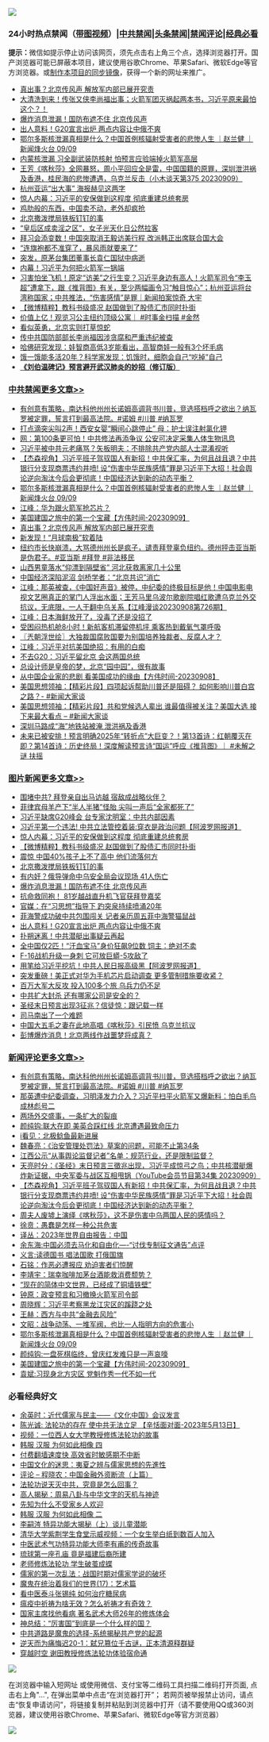 ![](https://raw.githubusercontent.com/jsvpn/jsproxy/dev/64photo/fqnews-qr.jpg)

<div id="tt">
<h3>24小时热点禁闻（<a href="https://391091.xyz" target="_blank">带图视频</a>）|<a href="#%E4%B8%AD%E5%85%B1%E7%A6%81%E9%97%BB%E6%9B%B4%E5%A4%9A%E6%96%87%E7%AB%A0">中共禁闻</a>|<a href="#%E5%9B%BE%E7%89%87%E6%96%B0%E9%97%BB%E6%9B%B4%E5%A4%9A%E6%96%87%E7%AB%A0">头条禁闻</a>|<a href="#%E6%96%B0%E9%97%BB%E8%AF%84%E8%AE%BA%E6%9B%B4%E5%A4%9A%E6%96%87%E7%AB%A0">禁闻评论|<a href="#%E5%BF%85%E7%9C%8B%E7%BB%8F%E5%85%B8%E5%A5%BD%E6%96%87">经典必看</a></h3>
<div><b>提示：</b>微信如提示停止访问该网页，须先点击右上角三个点，选择浏览器打开。国产浏览器可能已屏蔽本项目，建议使用谷歌Chrome、苹果Safari、微软Edge等官方浏览器。或<a href="%E5%88%B6%E4%BD%9Cgit%E7%A6%81%E9%97%BB%E9%95%9C%E5%83%8F.md">制作本项目的同步镜像</a>，获得一个新的网址来推广。</div>
<ul>

<li><a href="/cbnews/20230910/1931619.md">真出事？北京传风声 解放军内部已展开究责</a></li>
<li><a href="/sohnews/20230910/1931577.md">大清洗到来！传张又侠李尚福出事；火箭军团灭祸起两本书，习近平原来最怕这个？！</a></li>
<li><a href="/topimagenews/20230910/1931636.md">爆炸消息泄漏！国防布遮不住 北京传风声</a></li>
<li><a href="/topimagenews/20230910/1931590.md">出人意料！G20宣言出炉 两点内容让中俄不爽</a></li>
<li><a href="/comments/20230910/1931626.md">鄂尔多斯核泄漏真相是什么？中国首例核辐射受害者的悲惨人生 ｜赵兰健 ｜新闻烽火台 09/09</a></li>
<li><a href="/ccpdope/20230910/1931574.md">内蒙核泄漏 习全副武装防核射 怕预言应验端掉火箭军高层</a></li>
<li><a href="/sohnews/20230909/1931552.md">王芳《喀秋莎》全网暴怒，周小平回应全是雷，中国国籍的原罪，深圳泄洪祸及香港，桂民海的悲惨遭遇，乌克兰反击（小木谈天第375 20230909）</a></li>
<li><a href="/sports/20230910/1931595.md">杭州亚运“出大事” 海报赫见这两字</a></li>
<li><a href="/topimagenews/20230910/1931781.md">惊人内幕：习近平的安保做到这程度 彻底重建总统套房</a></li>
<li><a href="/cnnews/20230910/1931597.md">鸡肋般的东西，中国卖不动，老外却疯抢</a></li>
<li><a href="/topimagenews/20230910/1931638.md">北京撒泼搅局铁板钉钉的事</a></li>
<li><a href="/cnnews/20230910/1931741.md">“皇后区成卖淫之区”，女子光天化日公然拉客</a></li>
<li><a href="/comments/20230909/1931556.md">拜习会添变数！中国突取消王毅访美行程 改派韩正出席联合国大会</a></li>
<li><a href="/cnnews/20230910/1931667.md">“连旗袍都不准穿了，暴风雨就要来了”</a></li>
<li><a href="/cnnews/20230910/1931596.md">突发，原茅台集团董事长袁仁国狱中病逝</a></li>
<li><a href="/ccpdope/20230910/1931623.md">内幕！习近平为何把火箭军一锅端</a></li>
<li><a href="/sohnews/20230910/1931771.md">习害怕坐飞机！原定“访美”之行生变？习近平身边有高人！火箭军司令“李玉超”遭拿下，跟《推背图》有关，至少两幅画令习“触目惊心”；杭州亚运将台湾称国家；中共推法，“伤害感情”是罪｜新闻拍案惊奇 大宇</a></li>
<li><a href="/topimagenews/20230910/1931717.md">【微博精粹】教科书级盛况 赵国做到了股债汇市同时扑街</a></li>
<li><a href="/sohnews/20230909/1931530.md">价值上亿！观览习公主纽约顶级公寓｜ #时事金扫描 #金然</a></li>
<li><a href="/cnnews/20230910/1931598.md">看似英勇，北京实则打草惊蛇</a></li>
<li><a href="/cnnews/20230910/1931776.md">传中共国防部部长李尚福因涉贪腐和严重违纪被查</a></li>
<li><a href="/lifebaike/20230910/1931653.md">哈佛研究发现：娃智商高低3岁能看出，高智商娃一般有3个坏毛病</a></li>
<li><a href="/health/20230910/1931665.md">饿一饿能多活20年？科学家发现：饥饿时，细胞会自己“吃掉”自己</a></li>
<li><b><a href="/comments/20200207/1272816.md" target="_blank">《刘伯温碑记》预言避开武汉肺炎的妙招（修订版）</a></b></li>
</ul>
</div>

<div class="catlist">
<h3><a href="/cbnews/" target="_blank">中共禁闻</a><span><a href="/cbnews/" target="_blank" rel="nofollow">更多文章>></a></span></h3>
<ul>
<li><a href="/comments/20230910/1931835.md" target="_blank">有创意有策略，南达科他州州长诺姆高调背书川普，竞选搭档呼之欲出？纳瓦罗被定罪，誓言打到最高法院。#诺姆 #川普 #纳瓦罗</a></li>
<li><a href="/cbnews/20230910/1931769.md" target="_blank">打点滴突尖叫2声！西安女婴“瞬间心跳停止” 母：护士误注射氯化钾</a></li>
<li><a href="/cbnews/20230910/1931709.md" target="_blank">网：第100条更可怕！中共修法再添争议 公安可决定采集人体生物讯息</a></li>
<li><a href="/cbnews/20230910/1931708.md" target="_blank">习近平被中共元老痛骂？矢板明夫：不排除共产党内部人士混淆视听</a></li>
<li><a href="/comments/20230910/1931704.md" target="_blank">【杰森视角】习近平班子驾驭国人有新招！中共保汇率，为何且战且退？中共银行分支现商票违约井喷! 设“伤害中华民族感情”罪是习近平下大招！社会舆论逆向淘汰今后会更彻底！中国经济达到新的动态平衡？</a></li>
<li><a href="/comments/20230910/1931626.md" target="_blank">鄂尔多斯核泄漏真相是什么？中国首例核辐射受害者的悲惨人生 ｜赵兰健 ｜新闻烽火台 09/09</a></li>
<li><a href="/cbnews/20230910/1931625.md" target="_blank">江峰：华为跟火箭军抢芯片？</a></li>
<li><a href="/comments/20230910/1931620.md" target="_blank">美国建国之旅中的第一个宝藏【方伟时间-20230909】</a></li>
<li><a href="/cbnews/20230910/1931619.md" target="_blank">真出事？北京传风声 解放军内部已展开究责</a></li>
<li><a href="/comments/20230910/1931570.md" target="_blank">新发现！“月球南极”软着陆</a></li>
<li><a href="/comments/20230909/1931512.md" target="_blank">纽约市长快崩溃，大骂德州州长是疯子，谴责拜登辜负纽约。德州抨击亚当斯是伪君子。#亚当斯 #拜登 #非法移民</a></li>
<li><a href="/cbnews/20230909/1931434.md" target="_blank">山西男童落水“仰漂到隔壁省” 河北获救离家几十公里</a></li>
<li><a href="/cbnews/20230909/1931413.md" target="_blank">中国经济深陷泥沼 剑桥学者：“北京共识”消亡</a></li>
<li><a href="/cbnews/20230909/1931412.md" target="_blank">江峰：那英被查，《中国好声音》被停，中纪委的终极目标是他！中国电影电视文艺圈真正的掌门人浮出水面；王芳马里乌波尔歌剧院唱红歌遭乌克兰外交抗议，无底限，一人干翻中乌关系【江峰漫谈20230908第726期】</a></li>
<li><a href="/cbnews/20230909/1931397.md" target="_blank">江峰：日本海鲜放开了，没毒了还是没招了</a></li>
<li><a href="/cbnews/20230909/1931365.md" target="_blank">受困闷热机舱8小时！新航客机滞留停机坪 乘客热到戴氧气罩呼吸</a></li>
<li><a href="/cbnews/20230909/1931360.md" target="_blank">〖兲朝浮世绘〗大独裁国腐败国要为别国培养独裁者、反腐人才？</a></li>
<li><a href="/cbnews/20230909/1931341.md" target="_blank">江峰：习近平对抗美国绝招：有用的白痴</a></li>
<li><a href="/cbnews/20230909/1931316.md" target="_blank">不去G20：习近平留北京 会这两国总统</a></li>
<li><a href="/cbnews/20230909/1931303.md" target="_blank">总设计师是皇帝的梦，北京“园中园”，很有故事</a></li>
<li><a href="/comments/20230909/1931264.md" target="_blank">从中国企业家的悲剧 看美国成功的缘由【方伟时间-20230908】</a></li>
<li><a href="/cbnews/20230909/1931202.md" target="_blank">美国思想领袖：【精彩片段】四项起诉帮助川普还是阻碍？ 如何影响川普白宫之路？- #新闻大家谈</a></li>
<li><a href="/cbnews/20230909/1931201.md" target="_blank">美国思想领袖：【精彩片段】共和党候选人辈出 谁最值得被关注？美国大选 接下来最大看点 &#8211; #新闻大家谈</a></li>
<li><a href="/cbnews/20230909/1931159.md" target="_blank">深圳马路成“海”地铁站被淹 泄洪祸及香港</a></li>
<li><a href="/comments/20230908/1931065.md" target="_blank">未来已被安排！预言明确2025年“转折点”大巨变？！第13首诗：红朝覆灭在即？第14首诗：历史终局！深度解读预言诗“国运”呼应《推背图》｜ #未解之谜 扶摇</a></li>

</ul>
</div>
<div class="catlist">
<h3><a href="/topimagenews/" target="_blank">图片新闻</a><span><a href="/topimagenews/" target="_blank" rel="nofollow">更多文章>></a></span></h3>
<ul>
<li><a href="/topimagenews/20230910/1931817.md" target="_blank">围堵中共? 拜登亲自出马访越 宿敌成战略伙伴？</a></li>
<li><a href="/topimagenews/20230910/1931793.md" target="_blank">菲律宾母羊产下“半人半猪”怪胎 尖叫一声后“全家都死了”</a></li>
<li><a href="/topimagenews/20230910/1931792.md" target="_blank">习近平缺席G20峰会 台专家沈明室：中共内部因素</a></li>
<li><a href="/topimagenews/20230910/1931791.md" target="_blank">习近平第一个违法! 中共立法管控着装:穿衣是政治问题【阿波罗网报道】</a></li>
<li><a href="/topimagenews/20230910/1931781.md" target="_blank">惊人内幕：习近平的安保做到这程度 彻底重建总统套房</a></li>
<li><a href="/topimagenews/20230910/1931717.md" target="_blank">【微博精粹】教科书级盛况 赵国做到了股债汇市同时扑街</a></li>
<li><a href="/topimagenews/20230910/1931707.md" target="_blank">震惊 中国40%孩子上不了高中 他们流落何方</a></li>
<li><a href="/topimagenews/20230910/1931638.md" target="_blank">北京撒泼搅局铁板钉钉的事</a></li>
<li><a href="/topimagenews/20230910/1931637.md" target="_blank">有内奸？俄导弹命中乌安全局会议现场 41人伤亡</a></li>
<li><a href="/topimagenews/20230910/1931636.md" target="_blank">爆炸消息泄漏！国防布遮不住 北京传风声</a></li>
<li><a href="/topimagenews/20230910/1931611.md" target="_blank">抗命救同袍！ 81岁越战直升机飞官获拜登嘉奖</a></li>
<li><a href="/topimagenews/20230910/1931606.md" target="_blank">官媒：在“习思想”指导下 趵突泉持续喷涌20年</a></li>
<li><a href="/topimagenews/20230910/1931605.md" target="_blank">菲海警成功破中共包围闯关 记者亲历周五菲中海警猫鼠战</a></li>
<li><a href="/topimagenews/20230910/1931590.md" target="_blank">出人意料！G20宣言出炉 两点内容让中俄不爽</a></li>
<li><a href="/topimagenews/20230910/1931589.md" target="_blank">扑朔迷离！中共潜艇出事疑云再起</a></li>
<li><a href="/topimagenews/20230909/1931494.md" target="_blank">全中国仅2匹！“汗血宝马”身价狂飙9位数 饲主：绝对不卖</a></li>
<li><a href="/topimagenews/20230909/1931474.md" target="_blank">F-16战机升级一身刺 它可放巨蟒-5攻敌了</a></li>
<li><a href="/topimagenews/20230909/1931473.md" target="_blank">用笔给习近平挖坑！中共人民日报高级黑【阿波罗网报道】</a></li>
<li><a href="/topimagenews/20230909/1931327.md" target="_blank">突发重磅！美正式对华为手机芯片启动调查 更多管制措施要收紧？</a></li>
<li><a href="/topimagenews/20230909/1931274.md" target="_blank">百万大军大反攻 投入100多个旅 乌兵力仍不足</a></li>
<li><a href="/topimagenews/20230909/1931250.md" target="_blank">中共扩大封杀 还有哪家公司是安全的？</a></li>
<li><a href="/topimagenews/20230909/1931237.md" target="_blank">圣经末日预言出现3征兆？信徒惊：跟记载一样</a></li>
<li><a href="/topimagenews/20230909/1931224.md" target="_blank">司马南出了一个难题</a></li>
<li><a href="/topimagenews/20230909/1931221.md" target="_blank">中国大五毛之妻在此地高唱《喀秋莎》引民愤 乌克兰抗议</a></li>
<li><a href="/topimagenews/20230909/1931209.md" target="_blank">彭博爆炸消息！北京两线作战噩梦将成真？</a></li>

</ul>
</div>
<div class="catlist">
<h3><a href="/comments/" target="_blank">新闻评论</a><span><a href="/comments/" target="_blank" rel="nofollow">更多文章>></a></span></h3>
<ul>
<li><a href="/comments/20230910/1931835.md" target="_blank">有创意有策略，南达科他州州长诺姆高调背书川普，竞选搭档呼之欲出？纳瓦罗被定罪，誓言打到最高法院。#诺姆 #川普 #纳瓦罗</a></li>
<li><a href="/comments/20230910/1931834.md" target="_blank">那英遭中纪委调查，习明泽发力介入？习近平扫平火箭军又爆新料：怕白毛鸟成林彪号二</a></li>
<li><a href="/comments/20230910/1931738.md" target="_blank">两场外交盛事，一条扩大的裂痕</a></li>
<li><a href="/comments/20230910/1931737.md" target="_blank">颜纯钩:联大在即 美英合踩红线 北京遭遇最致命压力</a></li>
<li><a href="/comments/20230910/1931736.md" target="_blank">i看见：北极鲶鱼最新进展</a></li>
<li><a href="/comments/20230910/1931735.md" target="_blank">魏春亮：《治安管理处罚法》草案的问题，可能不止第34条</a></li>
<li><a href="/comments/20230910/1931734.md" target="_blank">江西公示“从事舆论监督记者”名单：规范行业，还是限制监督？</a></li>
<li><a href="/comments/20230910/1931706.md" target="_blank">天亮时分：《圣经》末日预言三徵兆出现，习近平成惊弓之鸟；中共核潜艇爆炸新证据，中央军委与战区互相甩锅（YouTube会员节目第34集 20230909）</a></li>
<li><a href="/comments/20230910/1931704.md" target="_blank">【杰森视角】习近平班子驾驭国人有新招！中共保汇率，为何且战且退？中共银行分支现商票违约井喷! 设“伤害中华民族感情”罪是习近平下大招！社会舆论逆向淘汰今后会更彻底！中国经济达到新的动态平衡？</a></li>
<li><a href="/comments/20230910/1931696.md" target="_blank">周夫人废墟上演绎《喀秋莎》，这不是伤害中乌两国人民的感情吗？</a></li>
<li><a href="/comments/20230910/1931695.md" target="_blank">徐贲：愚蠢是怎样一种公共危害</a></li>
<li><a href="/comments/20230910/1931694.md" target="_blank">译丛：2023年世界自由报告：中国</a></li>
<li><a href="/comments/20230910/1931693.md" target="_blank">余东海:中国必须去马化和自由化—-“讨伐专制征文通告”点评</a></li>
<li><a href="/comments/20230910/1931685.md" target="_blank">义言:读德国书 唱法国歌 打俄国旗</a></li>
<li><a href="/comments/20230910/1931650.md" target="_blank">石铭：作恶必遭报应 劝迫害者们惊醒</a></li>
<li><a href="/comments/20230910/1931649.md" target="_blank">李靖宇：瑞幸咖啡加茅台酒能救消费颓势？</a></li>
<li><a href="/comments/20230910/1931648.md" target="_blank">“现在的简体中文世界，已经成了铜墙铁壁”</a></li>
<li><a href="/comments/20230910/1931646.md" target="_blank">钟原：政变预言和习撤换火箭军司令部</a></li>
<li><a href="/comments/20230910/1931645.md" target="_blank">周晓辉：习近平考察黑龙江灾区的蹊跷之处</a></li>
<li><a href="/comments/20230910/1931644.md" target="_blank">王赫：西方与中共“金融去风险”</a></li>
<li><a href="/comments/20230910/1931627.md" target="_blank">文昭：战争动荡、一堆军阀，也比一人指明方向的危害小</a></li>
<li><a href="/comments/20230910/1931626.md" target="_blank">鄂尔多斯核泄漏真相是什么？中国首例核辐射受害者的悲惨人生 ｜赵兰健 ｜新闻烽火台 09/09</a></li>
<li><a href="/comments/20230910/1931621.md" target="_blank">颜纯钩:一盘死棋临终，曾庆红发难只是一声哀嚎</a></li>
<li><a href="/comments/20230910/1931620.md" target="_blank">美国建国之旅中的第一个宝藏【方伟时间-20230909】</a></li>
<li><a href="/comments/20230910/1931614.md" target="_blank">袁斌:习现身北方灾区 党魁作秀一代不如一代</a></li>

</ul>
</div>

<div class="catlist">
<h3>必看经典好文</h3>
<ul>
<li><a href="/comments/20230502/1879311.md" target="_blank">余英时：近代儒家与民主——《文化中国》会议发言</a></li>
<li><a href="/comments/20230513/1884082.md" target="_blank">陈光诚: 法轮功的存在 使中共无法立足 【辛恬面对面-2023年5月13日】</a></li>
<li><a href="/comments/20220529/1739017.md" target="_blank">视频：一位西人女大学教授修炼法轮功的故事</a></li>
<li><a href="/bannedvideo/20220403/1714030.md" target="_blank">韩服 汉服 为何如此相像 四</a></li>
<li><a href="/comments/20210630/1485911.md" target="_blank">付费翻墙速度快 高效省时敏感期不中断</a></li>
<li><a href="/comments/20220819/1773621.md" target="_blank">中国文化的迷思：夷夏之辨与儒家思想的先進性</a></li>
<li><a href="/ssgc/20230821/1923285.md" target="_blank">评论 &#8211; 程晓农：中国金融外资断流（上篇）</a></li>
<li><a href="/comments/20210308/1500552.md" target="_blank">法轮功说天灭中共，究竟是怎么回事？</a></li>
<li><a href="/aomi/history/20170924/831575.md" target="_blank">高人揭秘：周易八卦与中华文字的天机与神迹</a></li>
<li><a href="/comments/20200620/1346848.md" target="_blank">先知为什么不受家乡人欢迎</a></li>
<li><a href="/bannedvideo/20220321/1707657.md" target="_blank">韩服 汉服 为何如此相像 二</a></li>
<li><a href="/tculture/xiulian/20160303/508934.md" target="_blank">李嗣涔 特异功能大揭秘（上）谈儿童潜能</a></li>
<li><a href="/comments/20221213/1822868.md" target="_blank">清华大学紫荆学生食堂示威视频：一个女生举白纸到数百人加入</a></li>
<li><a href="/comments/20210810/1603664.md" target="_blank">中医武术气功特异功能大师李有甫的传奇故事</a></li>
<li><a href="/bannedvideo/20220418/1720873.md" target="_blank">琉球第一座孔庙 竟是福建后裔所建</a></li>
<li><a href="/cbnews/20211114/1652214.md" target="_blank">老师修炼法轮功 学生破茧成蝶</a></li>
<li><a href="/comments/20191110/1037275.md" target="_blank">儒家的第一次乱法：战国时期对儒家学说的破坏</a></li>
<li><a href="/topimagenews/20180620/960677.md" target="_blank">魔鬼在统治着我们的世界(17)：艺术篇</a></li>
<li><a href="/comments/20230423/1875655.md" target="_blank">看中医泰斗张锡纯 如何治疗糖尿病</a></li>
<li><a href="/comments/20200502/1322275.md" target="_blank">瘟疫中祈祷为啥无效？怎么祈祷才有奇效？</a></li>
<li><a href="/cbnews/20220514/1732764.md" target="_blank">国家主席找他看病 著名武术大师26年的修炼体会</a></li>
<li><a href="/comments/20211016/1639471.md" target="_blank">神总结：“厉害国”到底是一个什么样的国？</a></li>
<li><a href="/comments/20181209/1044543.md" target="_blank">中共道路是魔鬼的选择-系统揭秘共产党的起源</a></li>
<li><a href="/tculture/20190304/1091076.md" target="_blank">逆天而为痛悔迟20-1：弑兄篡位千古谜，正本清源释群疑</a></li>
<li><a href="/comments/20200511/1322384.md" target="_blank">穿越时空 谢田教授修炼法轮功体验宿命通</a></li>

</ul>
</div>

![](https://raw.githubusercontent.com/jsvpn/jsproxy/dev/64photo/fqnews-qr.jpg)

在浏览器中输入短网址 或使用微信、支付宝等二维码工具扫描二维码打开页面, 点击右上角"...", 在弹出菜单中点击“在浏览器打开”； 若网页被举报禁止访问，请点击“恢复申请访问”，将链接复制并粘贴到浏览器中打开（请不要使用QQ或360浏览器，建议使用谷歌Chrome、苹果Safari、微软Edge等官方浏览器）

![](https://raw.githubusercontent.com/jsvpn/jsproxy/dev/64photo/wx.jpg)